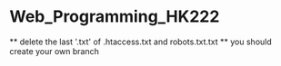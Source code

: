 # Web_Programming_HK222

** delete the last '.txt' of .htaccess.txt and robots.txt.txt
** you should create your own branch
 
